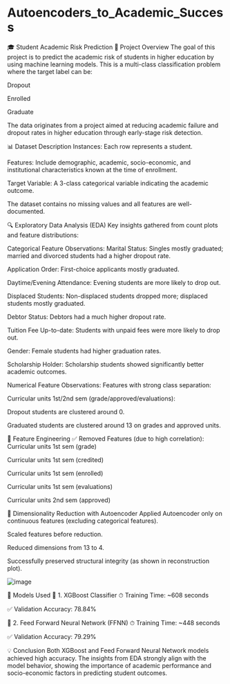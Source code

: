 # Autoencoders_to_Academic_Success

🎓 Student Academic Risk Prediction
📘 Project Overview
The goal of this project is to predict the academic risk of students in higher education by using machine learning models. This is a multi-class classification problem where the target label can be:

Dropout

Enrolled

Graduate


The data originates from a project aimed at reducing academic failure and dropout rates in higher education through early-stage risk detection.


📊 Dataset Description
Instances: Each row represents a student.

Features: Include demographic, academic, socio-economic, and institutional characteristics known at the time of enrollment.

Target Variable: A 3-class categorical variable indicating the academic outcome.

The dataset contains no missing values and all features are well-documented.



🔍 Exploratory Data Analysis (EDA)
Key insights gathered from count plots and feature distributions:



Categorical Feature Observations:
Marital Status: Singles mostly graduated; married and divorced students had a higher dropout rate.

Application Order: First-choice applicants mostly graduated.

Daytime/Evening Attendance: Evening students are more likely to drop out.

Displaced Students: Non-displaced students dropped more; displaced students mostly graduated.

Debtor Status: Debtors had a much higher dropout rate.

Tuition Fee Up-to-date: Students with unpaid fees were more likely to drop out.

Gender: Female students had higher graduation rates.

Scholarship Holder: Scholarship students showed significantly better academic outcomes.



Numerical Feature Observations:
Features with strong class separation:

Curricular units 1st/2nd sem (grade/approved/evaluations):

Dropout students are clustered around 0.

Graduated students are clustered around 13 on grades and approved units.




📌 Feature Engineering
✅ Removed Features (due to high correlation):
Curricular units 1st sem (grade)

Curricular units 1st sem (credited)

Curricular units 1st sem (enrolled)

Curricular units 1st sem (evaluations)

Curricular units 2nd sem (approved)




🧬 Dimensionality Reduction with Autoencoder
Applied Autoencoder only on continuous features (excluding categorical features).

Scaled features before reduction.

Reduced dimensions from 13 to 4.

Successfully preserved structural integrity (as shown in reconstruction plot).

![image](https://github.com/user-attachments/assets/6f46e807-8463-4bda-819d-e3881f681f55)



🧠 Models Used
🔷 1. XGBoost Classifier
⏱ Training Time: ~608 seconds

✅ Validation Accuracy: 78.84%

🔶 2. Feed Forward Neural Network (FFNN)
⏱ Training Time: ~448 seconds

✅ Validation Accuracy: 79.29%




💡 Conclusion
Both XGBoost and Feed Forward Neural Network models achieved high accuracy. The insights from EDA strongly align with the model behavior, showing the importance of academic performance and socio-economic factors in predicting student outcomes.
